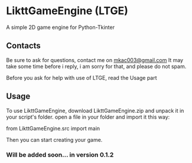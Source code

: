 # LikttGameEngine (LTGE)
A simple 2D game engine for Python-Tkinter

## Contacts
Be sure to ask for questions, contact me on mkac003@gmail.com
It may take some time before i reply, i am sorry for that,
and please do not spam.

Before you ask for help with use of LTGE, read the Usage part

## Usage

To use LikttGameEngine, download LikttGameEngine.zip and unpack it in your script's folder.
open a file in your folder and import it this way:

from LikttGameEngine.src import main

Then you can start creating your game.

### Will be added soon... in version 0.1.2
